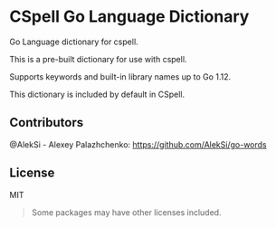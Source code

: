 # CSpell Go Language Dictionary

Go Language dictionary for cspell.

This is a pre-built dictionary for use with cspell.

Supports keywords and built-in library names up to Go 1.12.

This dictionary is included by default in CSpell.

<!--- @@inject: ../../static/requirements.md --->

<!--- @@inject: ./static/install.md --->

<!--- @@inject: ../../static/contributing.md --->

## Contributors

@AlekSi - Alexey Palazhchenko: https://github.com/AlekSi/go-words

## License

MIT

> Some packages may have other licenses included.

<!--- @@inject: ../../static/footer.md --->
